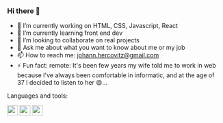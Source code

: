 ### Hi there 👋


- 🔭 I’m currently working on HTML, CSS, Javascript, React
- 🌱 I’m currently learning front end dev
- 👯 I’m looking to collaborate on real projects
- 💬 Ask me about what you want to know about me or my job
- 📫 How to reach me: johann.hercovitz@gmail.com
- ⚡ Fun fact: remote: It's been few years my wife told me to work in web because I've always been comfortable in informatic, and at the age of 37 I decided to listen to her 😄...  

Languages and tools:

<img width="25px" src="https://cdn.jsdelivr.net/gh/devicons/devicon/icons/vscode/vscode-original.svg" /> <img width="25px" src="https://cdn.jsdelivr.net/gh/devicons/devicon/icons/html5/html5-original.svg" /> <img width="25px" src="https://cdn.jsdelivr.net/gh/devicons/devicon/icons/css3/css3-original.svg" />


